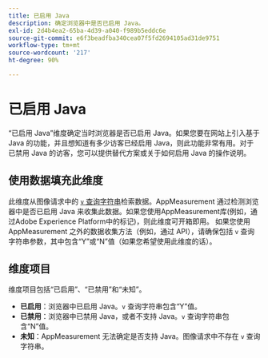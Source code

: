 ```yaml
---
title: 已启用 Java
description: 确定浏览器中是否已启用 Java。
exl-id: 2d4b4ea2-65ba-4d39-a040-f989b5eddc6e
source-git-commit: e6f3beadfba340cea07f5fd2694105ad31de9751
workflow-type: tm+mt
source-wordcount: '217'
ht-degree: 90%

---
```


# 已启用 Java

“已启用 Java”维度确定当时浏览器是否已启用 Java。如果您要在网站上引入基于 Java 的功能，并且想知道有多少访客已经启用 Java，则此功能非常有用。对于已禁用 Java 的访客，您可以提供替代方案或关于如何启用 Java 的操作说明。

## 使用数据填充此维度

此维度从图像请求中的 [`v` 查询字符串](/help/implement/validate/query-parameters.md)检索数据。AppMeasurement 通过检测浏览器中是否已启用 Java 来收集此数据。如果您使用AppMeasurement库(例如，通过Adobe Experience Platform中的标记)，则此维度可开箱即用。 如果您使用 AppMeasurement 之外的数据收集方法（例如，通过 API），请确保包括 `v` 查询字符串参数，其中包含“Y”或“N”值（如果您希望使用此维度的话）。

## 维度项目

维度项目包括“已启用”、“已禁用”和“未知”。

* **已启用**：浏览器中已启用 Java。`v` 查询字符串包含“Y”值。
* **已禁用**：浏览器中已禁用 Java，或者不支持 Java。`v` 查询字符串包含“N”值。
* **未知**：AppMeasurement 无法确定是否支持 Java。图像请求中不存在 `v` 查询字符串。
